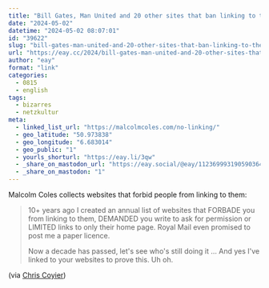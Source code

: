 ```yaml
---
title: "Bill Gates, Man United and 20 other sites that ban linking to them"
date: "2024-05-02"
datetime: "2024-05-02 08:07:01"
id: "39622"
slug: "bill-gates-man-united-and-20-other-sites-that-ban-linking-to-them"
url: "https://eay.cc/2024/bill-gates-man-united-and-20-other-sites-that-ban-linking-to-them/"
author: "eay"
format: "link"
categories:
  - 0815
  - english
tags:
  - bizarres
  - netzkultur
meta:
  - linked_list_url: "https://malcolmcoles.com/no-linking/"
  - geo_latitude: "50.973838"
  - geo_longitude: "6.683014"
  - geo_public: "1"
  - yourls_shorturl: "https://eay.li/3qw"
  - _share_on_mastodon_url: "https://eay.social/@eay/112369993190590364"
  - _share_on_mastodon: "1"
---
```


Malcolm Coles collects websites that forbid people from linking to them:

> 10+ years ago I created an annual list of websites that FORBADE you from linking to them, DEMANDED you write to ask for permission or LIMITED links to only their home page. Royal Mail even promised to post me a paper licence.
> 
> Now a decade has passed, let's see who's still doing it … And yes I've linked to your websites to prove this. Uh oh.

(via [Chris Coyier](https://chriscoyier.net/2024/04/29/forbidden-links/))
